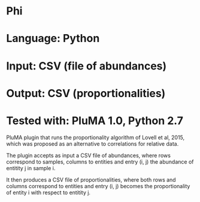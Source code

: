 # Phi
# Language: Python
# Input: CSV (file of abundances)
# Output: CSV (proportionalities)
# Tested with: PluMA 1.0, Python 2.7

PluMA plugin that runs the proportionality algorithm of Lovell et al, 2015,
which was proposed as an alternative to correlations for relative data.

The plugin accepts as input a CSV file of abundances, where rows
correspond to samples, columns to entities and entry (i, j) the abundance
of entitity j in sample i.

It then produces a CSV file of proportionalities, where both rows
and columns correspond to entities and entry (i, j) becomes the proportionality
of entity i with respect to entitity j.
